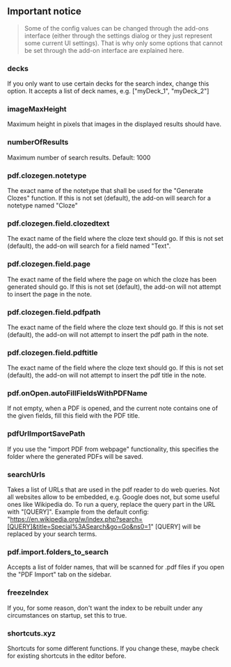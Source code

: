 ## Important notice
> Some of the config values can be changed through the add-ons interface (either through the settings dialog or they just represent some current UI settings).
> That is why only some options that cannot be set through the add-on interface are explained here.

### decks
If you only want to use certain decks for the search index, change this option. It accepts a list of deck names, 
e.g. ["myDeck_1", "myDeck_2"]

### imageMaxHeight 
Maximum height in pixels that images in the displayed results should have.

### numberOfResults
Maximum number of search results. Default: 1000

### pdf.clozegen.notetype
The exact name of the notetype that shall be used for the "Generate Clozes" function.
If this is not set (default), the add-on will search for a notetype named "Cloze"

### pdf.clozegen.field.clozedtext
The exact name of the field where the cloze text should go.
If this is not set (default), the add-on will search for a field named "Text".

### pdf.clozegen.field.page
The exact name of the field where the page on which the cloze has been generated should go.
If this is not set (default), the add-on will not attempt to insert the page in the note.

### pdf.clozegen.field.pdfpath
The exact name of the field where the cloze text should go.
If this is not set (default), the add-on will not attempt to insert the pdf path in the note.

### pdf.clozegen.field.pdftitle
The exact name of the field where the cloze text should go.
If this is not set (default), the add-on will not attempt to insert the pdf title in the note.

### pdf.onOpen.autoFillFieldsWithPDFName
If not empty, when a PDF is opened, and the current note contains one of the given fields, fill this field with the PDF title.

### pdfUrlImportSavePath
If you use the "import PDF from webpage" functionality, this specifies the folder where the generated PDFs will be saved.

### searchUrls
Takes a list of URLs that are used in the pdf reader to do web queries. Not all websites allow to be embedded, e.g. Google does not, but some useful ones like Wikipedia do. To run a query, replace the query part in the URL with "[QUERY]".
Example from the default config:
"https://en.wikipedia.org/w/index.php?search=[QUERY]&title=Special%3ASearch&go=Go&ns0=1"
[QUERY] will be replaced by your search terms.

### pdf.import.folders_to_search
Accepts a list of folder names, that will be scanned for .pdf files if you open the "PDF Import" tab on the sidebar.

### freezeIndex
If you, for some reason, don't want the index to be rebuilt under any circumstances on startup, set this to true.

### shortcuts.xyz
Shortcuts for some different functions. If you change these, maybe check for existing shortcuts in the editor before.